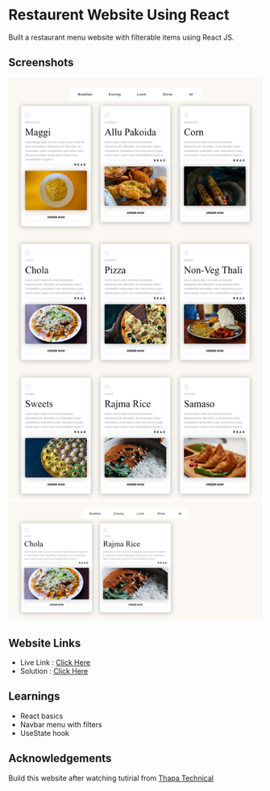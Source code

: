 # Restaurent Website Using React

Built a restaurant menu website with filterable items using React JS. 

## Screenshots
![ss1](screenshots/screencapture1.png)
![ss2](screenshots/screencapture-2.png)

## Website Links
- Live Link : [Click Here](https://react-basics-restaurent.netlify.app/)
- Solution :  [Click Here](https://github.com/Psargar616/react-restaurant)

## Learnings
- React basics
- Navbar menu with filters
- UseState hook


## Acknowledgements

Build this website after watching tutirial from [Thapa Technical](https://www.youtube.com/watch?v=EHTWMpD6S_0)


